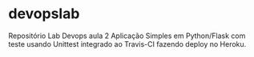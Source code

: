 # devopslab
 Repositório Lab Devops aula 2
 Aplicação Simples em  Python/Flask com teste usando Unittest integrado ao Travis-CI fazendo deploy no Heroku.
